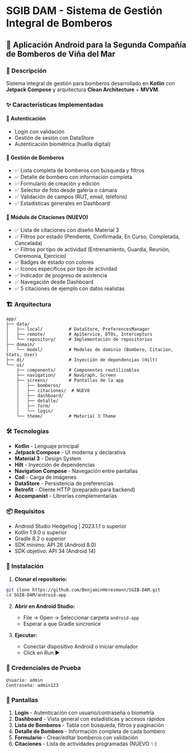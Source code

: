 # SGIB DAM - Sistema de Gestión Integral de Bomberos

## 📱 Aplicación Android para la Segunda Compañía de Bomberos de Viña del Mar

### 🚀 Descripción

Sistema integral de gestión para bomberos desarrollado en **Kotlin** con **Jetpack Compose** y arquitectura **Clean Architecture** + **MVVM**.

### ✨ Características Implementadas

#### 🔐 Autenticación
- Login con validación
- Gestión de sesión con DataStore
- Autenticación biométrica (huella digital)

#### 👥 Gestión de Bomberos
- ✅ Lista completa de bomberos con búsqueda y filtros
- ✅ Detalle de bombero con información completa
- ✅ Formulario de creación y edición
- ✅ Selector de foto desde galería o cámara
- ✅ Validación de campos (RUT, email, teléfono)
- ✅ Estadísticas generales en Dashboard

#### 📅 Módulo de Citaciones (NUEVO)
- ✅ Lista de citaciones con diseño Material 3
- ✅ Filtros por estado (Pendiente, Confirmada, En Curso, Completada, Cancelada)
- ✅ Filtros por tipo de actividad (Entrenamiento, Guardia, Reunión, Ceremonia, Ejercicio)
- ✅ Badges de estado con colores
- ✅ Iconos específicos por tipo de actividad
- ✅ Indicador de progreso de asistencia
- ✅ Navegación desde Dashboard
- ✅ 5 citaciones de ejemplo con datos realistas

### 🏗️ Arquitectura

```
app/
├── data/
│   ├── local/          # DataStore, PreferencesManager
│   ├── remote/         # ApiService, DTOs, Interceptors
│   └── repository/     # Implementación de repositorios
├── domain/
│   └── model/          # Modelos de dominio (Bombero, Citacion, Stats, User)
├── di/                 # Inyección de dependencias (Hilt)
└── ui/
    ├── components/     # Componentes reutilizables
    ├── navigation/     # NavGraph, Screen
    ├── screens/        # Pantallas de la app
    │   ├── bomberos/
    │   ├── citaciones/  # NUEVO
    │   ├── dashboard/
    │   ├── detalle/
    │   ├── form/
    │   └── login/
    └── theme/          # Material 3 Theme
```

### 🛠️ Tecnologías

- **Kotlin** - Lenguaje principal
- **Jetpack Compose** - UI moderna y declarativa
- **Material 3** - Design System
- **Hilt** - Inyección de dependencias
- **Navigation Compose** - Navegación entre pantallas
- **Coil** - Carga de imágenes
- **DataStore** - Persistencia de preferencias
- **Retrofit** - Cliente HTTP (preparado para backend)
- **Accompanist** - Librerías complementarias

### 📦 Requisitos

- Android Studio Hedgehog | 2023.1.1 o superior
- Kotlin 1.9.0 o superior
- Gradle 8.2 o superior
- SDK mínimo: API 26 (Android 8.0)
- SDK objetivo: API 34 (Android 14)

### 🚀 Instalación

1. **Clonar el repositorio:**
```bash
git clone https://github.com/BenjaminHeresmann/SGIB-DAM.git
cd SGIB-DAM/android-app
```

2. **Abrir en Android Studio:**
   - File → Open → Seleccionar carpeta `android-app`
   - Esperar a que Gradle sincronice

3. **Ejecutar:**
   - Conectar dispositivo Android o iniciar emulador
   - Click en Run ▶️

### 🔑 Credenciales de Prueba

```
Usuario: admin
Contraseña: admin123
```

### 📱 Pantallas

1. **Login** - Autenticación con usuario/contraseña o biometría
2. **Dashboard** - Vista general con estadísticas y accesos rápidos
3. **Lista de Bomberos** - Tabla con búsqueda, filtros y paginación
4. **Detalle de Bombero** - Información completa de cada bombero
5. **Formulario** - Crear/editar bomberos con validación
6. **Citaciones** - Lista de actividades programadas (NUEVO ✨)

